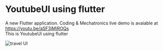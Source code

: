 # YoutubeUI using flutter
A new Flutter application. Coding & Mechatronics live demo is avaiable at https://youtu.be/aSF3iMjROQs  
This is YoutubeUI using flutter

![travel UI](https://user-images.githubusercontent.com/30105909/109856359-6a3cea80-7c7f-11eb-86ac-d29898d3a9e3.JPG)
